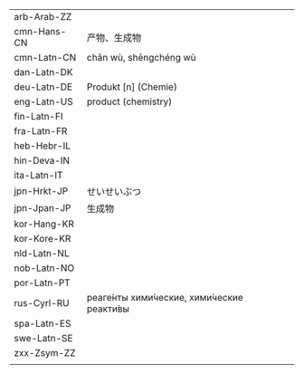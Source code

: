 | | | |
|-|-|-|
| arb-Arab-ZZ |  |  |
| cmn-Hans-CN | 产物、生成物 |  |
| cmn-Latn-CN | chǎn wù, shēngchéng wù |  |
| dan-Latn-DK |  |  |
| deu-Latn-DE | Produkt [n] (Chemie) |  |
| eng-Latn-US | product (chemistry) |  |
| fin-Latn-FI |  |  |
| fra-Latn-FR |  |  |
| heb-Hebr-IL |  |  |
| hin-Deva-IN |  |  |
| ita-Latn-IT |  |  |
| jpn-Hrkt-JP | せいせいぶつ |  |
| jpn-Jpan-JP | 生成物 |  |
| kor-Hang-KR |  |  |
| kor-Kore-KR |  |  |
| nld-Latn-NL |  |  |
| nob-Latn-NO |  |  |
| por-Latn-PT |  |  |
| rus-Cyrl-RU | реаге́нты хими́ческие, хими́ческие реакти́вы |  |
| spa-Latn-ES |  |  |
| swe-Latn-SE |  |  |
| zxx-Zsym-ZZ |  |  |
|  |  |  |